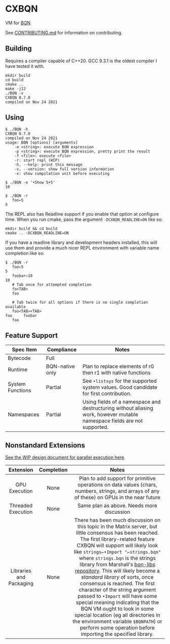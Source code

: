 # CXBQN

VM for [BQN](https://mlochbaum.github.io/BQN/).

See [CONTRIBUTING.md](./CONTRIBUTING.md) for information on contributing.

## Building

Requires a compiler capable of C++20. GCC 9.3.1 is the oldest compiler I have tested it with.

```console
mkdir build
cd build
cmake ..
make -j12
./BQN -v
CXBQN 0.7.0
compiled on Nov 24 2021
```

## Using

```
$ ./BQN -h
CXBQN 0.7.0
compiled on Nov 24 2021
usage: BQN [options] [arguments]
	-e <string>: execute BQN expression
	-p <string>: execute BQN expression, pretty print the result
	-f <file>: execute <file>
	-r: start repl (WIP)
	-h, --help: print this message
	-v, --version: show full version information
	-x: show compilation unit before executing

$ ./BQN -e '•Show 5+5'
10

$ ./BQN -r
   foo←5
5
```

The REPL also has Readline support if you enable that option at configure time.
When you run cmake, pass the argument `-DCXBQN_READLINE=ON` like so:
```console
mkdir build && cd build
cmake .. -DCXBQN_READLINE=ON
```

If you have a readline library and development headers installed, this will use
them and provide a much nicer REPL environment with variable name completion
like so:

```
$ ./BQN -r
   foo←5
5
   foobar←10
10
   # Tab once for attempted completion
   fo<TAB>
   foo

   # Tab twice for all options if there is no single completion available
   foo<TAB><TAB>
foo     foobar
   foo
```

## Feature Support

| Spec Item          | Compliance      | Notes                                                                                                                                        |
|--------------------|-----------------|----------------------------------------------------------------------------------------------------------------------------------------------|
| Bytecode           | Full            |                                                                                                                                              |
| Runtime            | BQN-native only | Plan to replace elements of r0 then r1 with native functions                                                                                 |
| System Functions   | Partial         | See `•listsys` for the supported system values. Good candidate for first contribution.                                                       |
| Namespaces         | Partial         | Using fields of a namespace and destructuring without aliasing work, however mutable namespace fields are not supported.                     |

## Nonstandard Extensions

[See the WIP design document for parallel execution here](./doc/GPU.md).

|      Extension     | Completion |                                                                     Notes                                                                    |
|:------------------:|:----------:|:--------------------------------------------------------------------------------------------------------------------------------------------:|
| GPU Execution      | None       | Plan to add support for primitive operations on data values (chars, numbers, strings, and arrays of any of these) on GPUs in the near future |
| Threaded Execution | None       | Same plan as above. Needs more discussion                                                                                                    |
| Libraries and Packaging | None       | There has been much discussion on this topic in the Matrix server, but little consensus has been reached. The first library-related feature CXBQN will support will likely look like `strings←•Import "←strings.bqn"` where `strings.bqn` is the strings library from Marshall's [bqn-libs repository](https://github.com/mlochbaum/bqn-libs). This will likely become a *standard library* of sorts, once consensus is reached. The first character of the string argument passed to `•Import` will have some special meaning indicating that the BQN VM ought to look in some special location (eg all directories in the environment variable `$BQNPATH`) or perform some operation before importing the specified library. |
